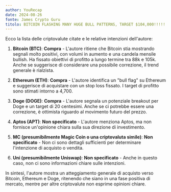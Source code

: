 ```yaml
---
author: YouRecap
date: 2024-08-26
fonte: James Crypto Guru
titolo: BITCOIN FLASHING MANY HUGE BULL PATTERNS, TARGET $104,000!!!!!
---
```


Ecco la lista delle criptovalute citate e le relative intenzioni dell'autore:

1. **Bitcoin (BTC)**: **Compra** - L'autore ritiene che Bitcoin stia mostrando segnali molto positivi, con volumi in aumento e una candela mensile bullish. Ha fissato obiettivi di profitto a lungo termine tra 88k e 105k. Anche se suggerisce di considerare una possibile correzione, il trend generale è rialzista.

2. **Ethereum (ETH)**: **Compra** - L'autore identifica un "bull flag" su Ethereum e suggerisce di acquistare con un stop loss fissato. I target di profitto sono stimati intorno a 4,700.

3. **Doge (DOGE)**: **Compra** - L'autore segnala un potenziale breakout per Doge e un target di 20 centesimi. Anche se ci potrebbe essere una correzione, è ottimista riguardo al movimento futuro del prezzo.

4. **Aptos (APT)**: **Non specificato** - L'autore menziona Aptos, ma non fornisce un'opinione chiara sulla sua direzione di investimento.

5. **MC (presumibilmente Magic Coin o una criptovaluta simile)**: **Non specificato** - Non ci sono dettagli sufficienti per determinare l'intenzione di acquisto o vendita.

6. **Uni (presumibilmente Uniswap)**: **Non specificato** - Anche in questo caso, non ci sono informazioni chiare sulle intenzioni.

In sintesi, l'autore mostra un atteggiamento generale di acquisto verso Bitcoin, Ethereum e Doge, ritenendo che siano in una fase positiva di mercato, mentre per altre criptovalute non esprime opinioni chiare.
